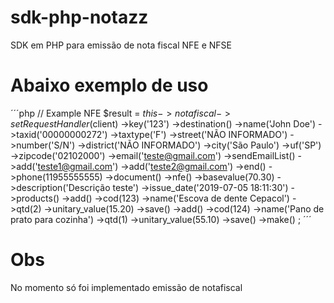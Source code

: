 # sdk-php-notazz
SDK em PHP para emissão de nota fiscal NFE e NFSE

# Abaixo exemplo de uso
´´´php
// Example NFE
$result = 
    $this->notafiscal
        ->setRequestHandler($client)
        ->key('123')
        ->destination()
            ->name('John Doe')
            ->taxid('00000000272')
            ->taxtype('F')
            ->street('NÃO INFORMADO')
            ->number('S/N')
            ->district('NÃO INFORMADO')
            ->city('São Paulo')
            ->uf('SP')
            ->zipcode('02102000')
            ->email('teste@gmail.com')
            ->sendEmailList()
                ->add('teste1@gmail.com')
                ->add('teste2@gmail.com')
            ->end()
            ->phone(11955555555)
        ->document()
            ->nfe()
            ->basevalue(70.30)
            ->description('Descrição teste')
            ->issue_date('2019-07-05 18:11:30')
        ->products()
            ->add()
                ->cod(123)
                ->name('Escova de dente Cepacol')
                ->qtd(2)
                ->unitary_value(15.20)
            ->save()
            ->add()
                ->cod(124)
                ->name('Pano de prato para cozinha')
                ->qtd(1)
                ->unitary_value(55.10)
            ->save()
    ->make()
;
´´´

# Obs
No momento só foi implementado emissão de notafiscal
